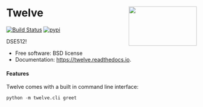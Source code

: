 <h1>Twelve<img src='https://github.com/yngtodd/twelve/blob/main/img/snek.png' align='right' width='180' height='104'></h1>




[![Build Status](https://travis-ci.com/yngtodd/twelve.svg?branch=master)](https://travis-ci.com/yngtodd/twelve)
[![pypi](https://img.shields.io/pypi/v/twelve.svg)](https://pypi.python.org/pypi/twelve)


DSE512!


* Free software: BSD license
* Documentation: https://twelve.readthedocs.io.


#### Features

Twelve comes with a built in command line interface:

```python
python -m twelve.cli greet
```
